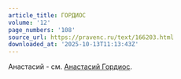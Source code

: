 ```yaml
---
article_title: ГОРДИОС
volume: '12'
page_numbers: '108'
source_url: https://pravenc.ru/text/166203.html
downloaded_at: '2025-10-13T11:13:43Z'
---
```


Анастасий - см. [Анастасий Гордиос](<https://pravenc.ru/text/Анастасий Гордиос.html>).
